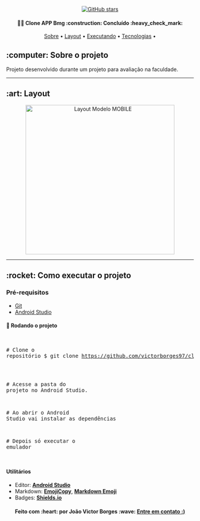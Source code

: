 <article class="markdown-body entry-content container-lg" itemprop="text">
<p align="center">
  <a href="https://github.com/victorborges97/clone-app-twitch/stargazers"><img alt="GitHub stars" src="https://img.shields.io/github/stars/victorborges97/NLW2-2020"></a>
</p>

<h4 align="center">
  👨‍💻 Clone APP Bmg :construction: Concluído :heavy_check_mark:
</h4>

<p align="center">
 <a href="#sobre-o-projeto">Sobre</a> •
 <a href="#layout">Layout</a> • 
 <a href="#executarprojeto">Executando</a> • 
 <a href="#tecnologias">Tecnologias</a> • 
</p>

<h2 id="sobre-o-projeto">:computer: Sobre o projeto</h2>
  <p>Projeto desenvolvido durante um projeto para avaliação na faculdade.</p>
<hr>

<h2 id="layout" > :art: Layout</h2>
<p align="center">
  <a target="_blank" rel="noopener noreferrer" href="/.github/Expo%20(1).gif"><img alt="Layout Modelo MOBILE" src="/.github/Expo%20(1).gif" width="400px" style="max-width:100%;"></a>
</p>
<hr>

<h2 id="executarprojeto" > :rocket: Como executar o projeto</h2>
<h3>Pré-requisitos</h3>
<ul>
<li><a href="https://git-scm.com" rel="nofollow">Git</a></li>
<li><a href="https://developer.android.com/studio" rel="nofollow">Android Studio</a></li>
</ul>

<h4>🎲 Rodando o projeto</h4>
<div class="highlight highlight-source-shell">
<pre>

<span class="pl-c"><span class="pl-c">#</span> Clone o repositório</span>
$ git clone https://github.com/victorborges97/clone-app-banco-bmg-android
<br>

<span class="pl-c"><span class="pl-c">#</span> Acesse a pasta do projeto no Android Studio.</span>
<br>

<span class="pl-c"><span class="pl-c">#</span> Ao abrir o Android Studio vai instalar as dependências</span>
<br>

<span class="pl-c"><span class="pl-c">#</span> Depois só executar o emulador</span>
<br>

</pre>
</div>

<h4>
<strong>Utilitários</strong>
</h4>
<ul>
  <li>Editor:  
    <strong><a href="https://developer.android.com/studio" rel="nofollow">Android Studio</a></strong>
  </li>
  <li>Markdown:  
    <strong><a href="https://www.emojicopy.com" rel="nofollow">EmojiCopy</a></strong>,  
    <strong><a href="https://gist.github.com/rxaviers/7360908">Markdown Emoji</a></strong>
  </li>
  <li>Badges:  
    <strong><a href="https://shields.io" rel="nofollow">Shields.io</a></strong>
  </li>
</ul>

<h4 align="center">
  Feito com :heart: por João Victor Borges :wave: 
  <a href="https://www.linkedin.com/in/joaovictor-borges/" rel="nofollow" >
  Entre em contato :) 
  </a>
</h4>
</article>
